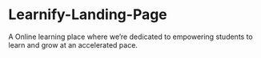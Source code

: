 # Learnify-Landing-Page
A Online learning place where we’re dedicated to empowering students to learn and grow at an accelerated pace.
